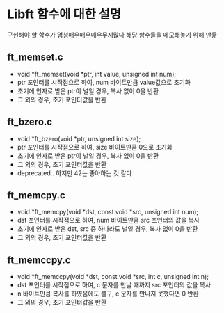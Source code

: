 # Libft 함수에 대한 설명
구현해야 할 함수가 엄청매우매우매우무지많다
해당 함수들을 메모해놓기 위해 만듦

## ft_memset.c
- void *ft_memset(void *ptr, int value, unsigned int num);
- ptr 포인터를 시작점으로 하여, num 바이트만큼 value값으로 초기화
- 초기에 인자로 받은 ptr이 널일 경우, 복사 없이 0을 반환
- 그 외의 경우, 초기 포인터값을 반환

## ft_bzero.c
- void *ft_bzero(void *ptr, unsigned int size);
- ptr 포인터를 시작점으로 하여, size 바이트만큼 0으로 초기화
- 초기에 인자로 받은 ptr이 널일 경우, 복사 없이 0을 반환
- 그 외의 경우, 초기 포인터값을 반환
- deprecated.. 하지만 42는 좋아하는 것 같다

## ft_memcpy.c
- void *ft_memcpy(void *dst, const void *src, unsigned int num);
- dst 포인터를 시작점으로 하여, num 바이트만큼 src 포인터의 값을 복사
- 초기에 인자로 받은 dst, src 중 하나라도 널일 경우, 복사 없이 0을 반환
- 그 외의 경우, 초기 포인터값을 반환

## ft_memccpy.c
- void *ft_memccpy(void *dst, const void *src, int c, unsigned int n);
- dst 포인터를 시작점으로 하여, c 문자를 만날 때까지 src 포인터의 값을 복사
- n 바이트만큼 복사를 하였음에도 불구, c 문자를 만나지 못했다면 0 반환
- 그 외의 경우, 초기 포인터값을 반환

